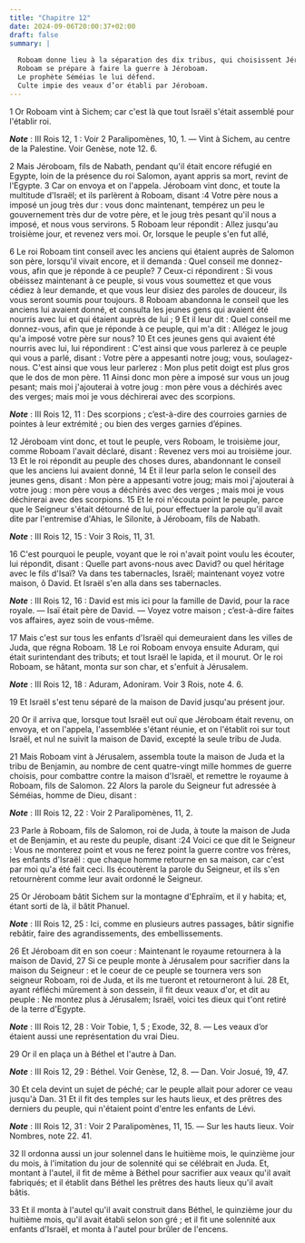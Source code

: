 ```yaml
---
title: "Chapitre 12"
date: 2024-09-06T20:00:37+02:00
draft: false
summary: |
  
  Roboam donne lieu à la séparation des dix tribus, qui choisissent Jéroboam pour roi.
  Roboam se prépare à faire la guerre à Jéroboam.
  Le prophète Séméias le lui défend.
  Culte impie des veaux d’or établi par Jéroboam.
---
```



1 Or Roboam vint à Sichem; car c'est là que tout Israël s'était assemblé pour l'établir roi.

***Note*** :  III Rois 12, 1 : Voir 2 Paralipomènes, 10, 1. ― Vint à Sichem, au centre de la Palestine. Voir Genèse, note 12. 6.

2 Mais Jéroboam, fils de Nabath, pendant qu'il était encore réfugié en Egypte, loin de la présence du roi Salomon, ayant appris sa mort, revint de l'Egypte. 3 Car on envoya et on l'appela. Jéroboam vint donc, et toute la multitude d'Israël; et ils parlèrent à Roboam, disant :4 Votre père nous a imposé un joug très dur : vous donc maintenant, tempérez un peu le gouvernement très dur de votre père, et le joug très pesant qu'il nous a imposé, et nous vous servirons. 5 Roboam leur répondit : Allez jusqu'au troisième jour, et revenez vers moi. Or, lorsque le peuple s'en fut allé,


6 Le roi Roboam tint conseil avec les anciens qui étaient auprès de Salomon son père, lorsqu'il vivait encore, et il demanda : Quel conseil me donnez-vous, afin que je réponde à ce peuple? 7 Ceux-ci répondirent : Si vous obéissez maintenant à ce peuple, si vous vous soumettez et que vous cédiez à leur demande, et que vous leur disiez des paroles de douceur, ils vous seront soumis pour toujours. 8 Roboam abandonna le conseil que les anciens lui avaient donné, et consulta les jeunes gens qui avaient été nourris avec lui et qui étaient auprès de lui ; 9 Et il leur dit : Quel conseil me donnez-vous, afin que je réponde à ce peuple, qui m'a dit : Allégez le joug qu'a imposé votre père sur nous? 10 Et ces jeunes gens qui avaient été nourris avec lui, lui répondirent : C'est ainsi que vous parlerez à ce peuple qui vous a parlé, disant : Votre père a appesanti notre joug; vous, soulagez-nous. C'est ainsi que vous leur parlerez : Mon plus petit doigt est plus gros que le dos de mon père. 11 Ainsi donc mon père a imposé
sur vous un joug pesant; mais moi j'ajouterai à votre joug : mon père vous a déchirés avec des verges; mais moi je vous déchirerai avec des scorpions.

***Note*** :  III Rois 12, 11 : Des scorpions ; c’est-à-dire des courroies garnies de pointes à leur extrémité ; ou bien des verges garnies d’épines.


12 Jéroboam vint donc, et tout le peuple, vers Roboam, le troisième jour, comme Roboam l'avait déclaré, disant : Revenez vers moi au troisième jour. 13 Et le roi répondit au peuple des choses dures, abandonnant le conseil que les anciens lui avaient donné, 14 Et il leur parla selon le conseil des jeunes gens, disant : Mon père a appesanti votre joug; mais moi j'ajouterai à votre joug : mon père vous a déchirés avec des verges ; mais moi je vous déchirerai avec des scorpions. 15 Et le roi n'écouta point le peuple, parce que le Seigneur s'était détourné de lui, pour effectuer la parole qu'il avait dite par l'entremise d'Ahias, le Silonite, à Jéroboam, fils de Nabath.

***Note*** :  III Rois 12, 15 : Voir 3 Rois, 11, 31.


16 C'est pourquoi le peuple, voyant que le roi n'avait point voulu les écouter, lui répondit, disant : Quelle part avons-nous avec David? ou quel héritage avec le fils d'Isaï? Va dans tes tabernacles, Israël; maintenant voyez votre maison, ô David. Et Israël s'en alla dans ses tabernacles.

***Note*** :  III Rois 12, 16 : David est mis ici pour la famille de David, pour la race royale. ― Isaï était père de David. ― Voyez votre maison ; c’est-à-dire faites vos affaires, ayez soin de vous-même.

17 Mais c'est sur tous les enfants d'Israël qui demeuraient dans les villes de Juda, que régna Roboam. 18 Le roi Roboam envoya ensuite Aduram, qui était surintendant des tributs; et tout Israël le lapida, et il mourut. Or le roi Roboam, se hâtant, monta sur son char, et s'enfuit à Jérusalem.

***Note*** :  III Rois 12, 18 : Aduram, Adoniram. Voir 3 Rois, note 4. 6.

19 Et Israël s'est tenu séparé de la maison de David jusqu'au présent jour.


20 Or il arriva que, lorsque tout Israël eut ouï que Jéroboam était revenu, on envoya, et on l'appela, l'assemblée s'étant réunie, et on l'établit roi sur tout Israël, et nul ne suivit la maison de David, excepté la seule tribu de Juda.


21 Mais Roboam vint à Jérusalem, assembla toute la maison de Juda et la tribu de Benjamin, au nombre de cent quatre-vingt mille hommes de guerre choisis, pour combattre contre la maison d'Israël, et remettre le royaume à Roboam, fils de Salomon. 22 Alors la parole du Seigneur fut adressée à Séméias, homme de Dieu, disant :

***Note*** :  III Rois 12, 22 : Voir 2 Paralipomènes, 11, 2.

23 Parle à Roboam, fils de Salomon, roi de Juda, à toute la maison de Juda et de Benjamin, et au reste du peuple, disant :24 Voici ce que dit le Seigneur : Vous ne monterez point et vous ne ferez point la guerre contre vos frères, les enfants d'Israël : que chaque homme retourne en sa maison, car c'est par moi qu'a été fait ceci. Ils écoutèrent la parole du Seigneur, et ils s'en retournèrent comme leur avait ordonné le Seigneur.


25 Or Jéroboam bâtit Sichem sur la montagne d'Ephraïm, et il y habita; et, étant sorti de là, il bâtit Phanuel.

***Note*** :  III Rois 12, 25 : Ici, comme en plusieurs autres passages, bâtir signifie rebâtir, faire des agrandissements, des embellissements.


26 Et Jéroboam dit en son coeur : Maintenant le royaume retournera à la maison de David, 27 Si ce peuple monte à Jérusalem pour sacrifier dans la maison du Seigneur : et le coeur de ce peuple se tournera vers son seigneur Roboam, roi de Juda, et ils me tueront et retourneront à lui. 28 Et, ayant réfléchi mûrement à son dessein, il fit deux veaux d'or, et dit au peuple : Ne montez plus à Jérusalem; Israël, voici tes dieux qui t'ont retiré de la terre d'Egypte.

***Note*** :  III Rois 12, 28 : Voir Tobie, 1, 5 ; Exode, 32, 8. ― Les veaux d’or étaient aussi une représentation du vrai Dieu.

29 Or il en plaça un à Béthel et l'autre à Dan.

***Note*** :  III Rois 12, 29 : Béthel. Voir Genèse, 12, 8. ― Dan. Voir Josué, 19, 47.

30 Et cela devint un sujet de péché; car le peuple allait pour adorer ce veau jusqu'à Dan. 31 Et il fit des temples sur les hauts lieux, et des prêtres des derniers du peuple, qui n'étaient point d'entre les enfants de Lévi.

***Note*** :  III Rois 12, 31 : Voir 2 Paralipomènes, 11, 15. ― Sur les hauts lieux. Voir Nombres, note 22. 41.

32 Il ordonna aussi un jour solennel dans le huitième mois, le quinzième jour du mois, à l'imitation du jour de solennité qui se célébrait en Juda. Et, montant à l'autel, il fit de même à Béthel pour sacrifier aux veaux qu'il avait fabriqués; et il établit dans Béthel les prêtres des hauts lieux qu'il avait bâtis.


33 Et il monta à l'autel qu'il avait construit dans Béthel, le quinzième jour du huitième mois, qu'il avait établi selon son gré ; et il fit une solennité aux enfants d'Israël, et monta à l'autel pour brûler de l'encens.

